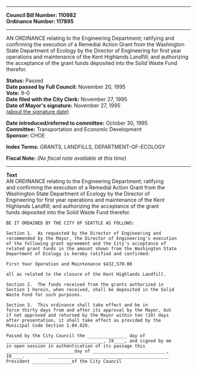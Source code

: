 * * * * *  
  
**Council Bill Number: [](#h0)[](#h2)110982**   
**Ordinance Number: 117895**  
  
* * * * *  
  
AN ORDINANCE relating to the Engineering Department; ratifying and confirming the execution of a Remedial Action Grant from the Washington State Department of Ecology by the Director of Engineering for first year operations and maintenance of the Kent Highlands Landfill; and authorizing the acceptance of the grant funds deposited into the Solid Waste Fund therefor.  
  
**Status:** Passed   
**Date passed by Full Council:** November 20, 1995   
**Vote:** 9-0   
**Date filed with the City Clerk:** November 27, 1995   
**Date of Mayor's signature:** November 27, 1995   
[(about the signature date)](/~public/approvaldate.htm)   
  
  
**Date introduced/referred to committee:** October 30, 1995   
**Committee:** Transportation and Economic Development   
**Sponsor:** CHOE   
  
**Index Terms:** GRANTS, LANDFILLS, DEPARTMENT-OF-ECOLOGY  
  
**Fiscal Note:** *(No fiscal note available at this time)*  
  
* * * * *  
  
**Text**  
    AN ORDINANCE relating to the Engineering Department; ratifying  
    and confirming the execution of a Remedial Action Grant from the  
    Washington State Department of Ecology by the Director of  
    Engineering for first year operations and maintenance of the Kent  
    Highlands Landfill; and authorizing the acceptance of the grant  
    funds deposited into the Solid Waste Fund therefor.  
  
    BE IT ORDAINED BY THE CITY OF SEATTLE AS FOLLOWS:  
  
    Section 1.  As requested by the Director of Engineering and  
    recommended by the Mayor, the Director of Engineering's execution  
    of the following grant agreement and the City's acceptance of  
    related grant funds in the amount shown from the Washington State  
    Department of Ecology is hereby ratified and confirmed:  
  
    First Year Operation and Maintenance $432,570.00  
  
    all as related to the closure of the Kent Highlands Landfill.  
  
    Section 2.  The funds received from the grants authorized in  
    Section 1 herein, when received, shall be deposited in the Solid  
    Waste Fund for such purposes.  
  
    Section 3.  This ordinance shall take effect and be in  
    force thirty days from and after its approval by the Mayor, but  
    if not approved and returned by the Mayor within ten (10) days  
    after presentation, it shall take effect as provided by the  
    Municipal Code Section 1.04.020.  
  
    Passed by the City Council the _______________ day of  
    _____________________________________, 19____, and signed by me  
    in open session in authentication of its passage this  
    __________________________day of ____________________________,  
    19____.         ______________________________________________  
    President _______________of the City Council  
